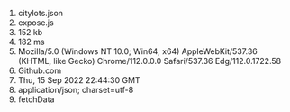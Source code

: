 1. citylots.json
2. expose.js
3. 152 kb
4. 182 ms
5. Mozilla/5.0 (Windows NT 10.0; Win64; x64) AppleWebKit/537.36 (KHTML, like Gecko) Chrome/112.0.0.0 Safari/537.36 Edg/112.0.1722.58
6. Github.com
7. Thu, 15 Sep 2022 22:44:30 GMT
8. application/json; charset=utf-8
9. fetchData